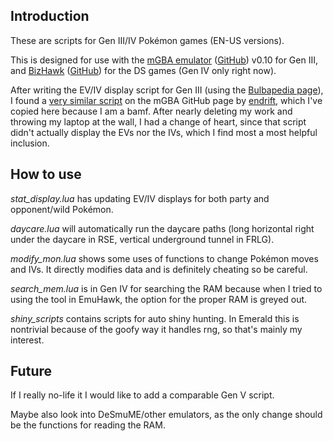 ## Introduction
These are scripts for Gen III/IV Pokémon games (EN-US versions).

This is designed for use with the [mGBA emulator](https://mgba.io/) ([GitHub](https://github.com/mgba-emu/mgba)) v0.10 for Gen III, and [BizHawk](https://tasvideos.org/Bizhawk) ([GitHub](https://github.com/TASEmulators/BizHawk)) for the DS games (Gen IV only right now).

After writing the EV/IV display script for Gen III (using the [Bulbapedia page](https://bulbapedia.bulbagarden.net/wiki/Pok%C3%A9mon_data_structure_(Generation_III))), I found a [very similar script](https://github.com/mgba-emu/mgba/blob/master/res/scripts/pokemon.lua) on the mGBA GitHub page by [endrift](https://github.com/endrift), which I've copied here because I am a bamf. After nearly deleting my work and throwing my laptop at the wall, I had a change of heart, since that script didn't actually display the EVs nor the IVs, which I find most a most helpful inclusion.

## How to use
*stat_display.lua* has updating EV/IV displays for both party and opponent/wild Pokémon.

*daycare.lua* will automatically run the daycare paths (long horizontal right under the daycare in RSE, vertical underground tunnel in FRLG).

*modify_mon.lua* shows some uses of functions to change Pokémon moves and IVs. It directly modifies data and is definitely cheating so be careful.

*search_mem.lua* is in Gen IV for searching the RAM because when I tried to using the tool in EmuHawk, the option for the proper RAM is greyed out.

*shiny_scripts* contains scripts for auto shiny hunting. In Emerald this is nontrivial because of the goofy way it handles rng, so that's mainly my interest.

## Future
If I really no-life it I would like to add a comparable Gen V script.

Maybe also look into DeSmuME/other emulators, as the only change should be the functions for reading the RAM.